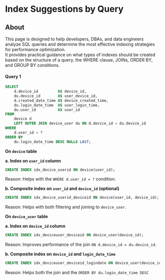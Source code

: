 # Index Suggestions by Query

## About

This page is designed to help developers, DBAs, and data engineers analyze SQL queries and determine the most effective indexing strategies for performance optimization.\
It provides practical guidance on what types of indexes should be created based on the structure of a query, the WHERE clause, JOINs, ORDER BY, and GROUP BY conditions.

#### Query 1

```sql
SELECT
    d.device_id         AS device_id,
    du.device_id        AS user_device_id,
    d.created_date_time AS device_created_time,
    du.login_date_time  AS user_login_time,
    du.user_id          AS user_id
FROM
    device d
    LEFT OUTER JOIN device_user du ON d.device_id = du.device_id
WHERE
    d.user_id = ?
ORDER BY
    du.login_date_time DESC NULLS LAST;
```

**On `device` table**

**a. Index on `user_id` column**

```sql
CREATE INDEX idx_device_userid ON device(user_id);
```

Reason: Helps with the `WHERE d.user_id = ?` condition.

**b. Composite index on `user_id` and `device_id` (optional)**

```sql
CREATE INDEX idx_device_userid_deviceid ON device(user_id, device_id);
```

Reason: Helps with both filtering and joining to `device_user`.

**On `device_user` table**

**a. Index on `device_id` column**

```sql
CREATE INDEX idx_deviceuser_deviceid ON device_user(device_id);
```

Reason: Improves performance of the join `ON d.device_id = du.device_id`.

**b. Composite index on `device_id` and `login_date_time`**

```sql
CREATE INDEX idx_deviceuser_deviceid_logindate ON device_user(device_id, login_date_time DESC);
```

Reason: Helps both the join and the `ORDER BY du.login_date_time DESC`

